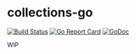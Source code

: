 collections-go
==============

[![Build Status](https://travis-ci.org/martinohmann/collections-go.svg?branch=master)](https://travis-ci.org/martinohmann/collections-go)
[![Go Report Card](https://goreportcard.com/badge/github.com/martinohmann/collections-go?style=flat)](https://goreportcard.com/report/github.com/martinohmann/collections-go)
[![GoDoc](https://godoc.org/github.com/martinohmann/collections-go?status.svg)](https://godoc.org/github.com/martinohmann/collections-go)

WIP
